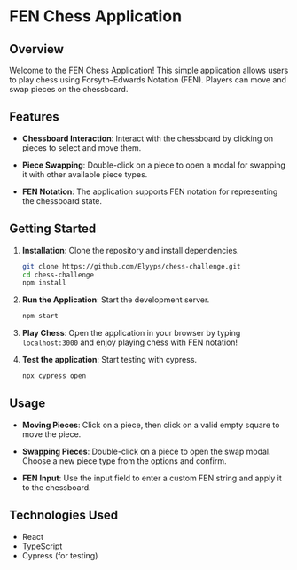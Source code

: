 # FEN Chess Application

## Overview

Welcome to the FEN Chess Application! This simple application allows users to play chess using Forsyth–Edwards Notation (FEN). Players can move and swap pieces on the chessboard.

## Features

- **Chessboard Interaction**: Interact with the chessboard by clicking on pieces to select and move them.

- **Piece Swapping**: Double-click on a piece to open a modal for swapping it with other available piece types.

- **FEN Notation**: The application supports FEN notation for representing the chessboard state.

## Getting Started

1. **Installation**: Clone the repository and install dependencies.

   ```bash
   git clone https://github.com/Elyyps/chess-challenge.git
   cd chess-challenge
   npm install
   ```

2. **Run the Application**: Start the development server.

   ```bash
   npm start
   ```

3. **Play Chess**: Open the application in your browser by typing `localhost:3000` and enjoy playing chess with FEN notation!

4. **Test the application**: Start testing with cypress.

   ```bash
   npx cypress open
   ```

## Usage

- **Moving Pieces**: Click on a piece, then click on a valid empty square to move the piece.

- **Swapping Pieces**: Double-click on a piece to open the swap modal. Choose a new piece type from the options and confirm.

- **FEN Input**: Use the input field to enter a custom FEN string and apply it to the chessboard.

## Technologies Used

- React
- TypeScript
- Cypress (for testing)

````
